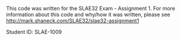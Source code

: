This code was written for the SLAE32 Exam - Assignment 1. For more information about this code and why/how it was written, please see http://mark.shaneck.com/SLAE32/slae32-assignment1

Student ID: SLAE-1009

